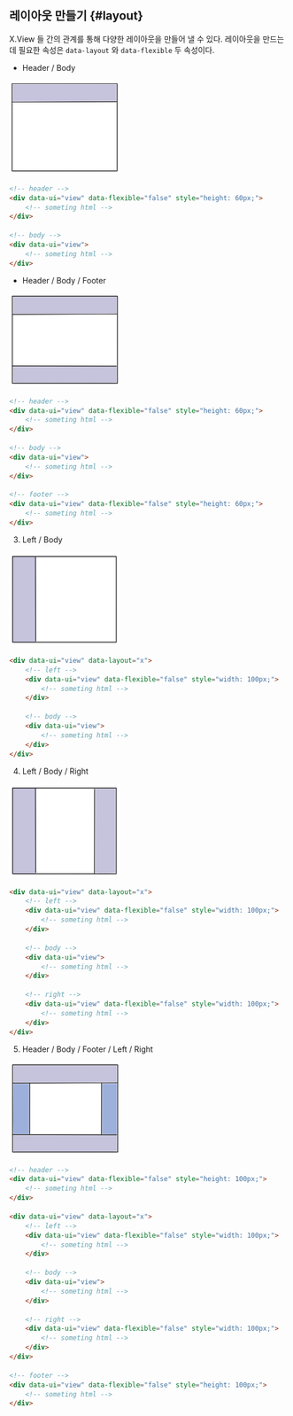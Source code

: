 ## 레이아웃 만들기 {#layout}
X.View 들 간의 관계를 통해 다양한 레이아웃을 만들어 낼 수 있다. 레이아웃을 만드는데 필요한 속성은 `data-layout` 와 `data-flexible` 두 속성이다.

+ Header / Body

<img src="./images/layout01.png" width="200" height="170"/>

```html
<!-- header -->
<div data-ui="view" data-flexible="false" style="height: 60px;">
	<!-- someting html -->
</div>

<!-- body -->
<div data-ui="view">
	<!-- someting html -->
</div>	
```

+ Header / Body / Footer

<img src="./images/layout02.png" width="200" height="170"/>

```html
<!-- header -->
<div data-ui="view" data-flexible="false" style="height: 60px;">
	<!-- someting html -->
</div>

<!-- body -->
<div data-ui="view">
	<!-- someting html -->
</div>

<!-- footer -->
<div data-ui="view" data-flexible="false" style="height: 60px;">
	<!-- someting html -->
</div>
```


3. Left / Body

<img src="./images/layout03.png" width="200" height="170"/>

```html
<div data-ui="view" data-layout="x">
	<!-- left -->
	<div data-ui="view" data-flexible="false" style="width: 100px;">
		<!-- someting html -->
	</div>

	<!-- body -->
	<div data-ui="view">
		<!-- someting html -->
	</div>
</div>
```


4. Left / Body / Right

<img src="./images/layout04.png" width="200" height="170"/>

```html
<div data-ui="view" data-layout="x">
	<!-- left -->
	<div data-ui="view" data-flexible="false" style="width: 100px;">
		<!-- someting html -->
	</div>

	<!-- body -->
	<div data-ui="view">
		<!-- someting html -->
	</div>

	<!-- right -->
	<div data-ui="view" data-flexible="false" style="width: 100px;">
		<!-- someting html -->
	</div>
</div>
```


5. Header / Body / Footer / Left / Right

<img src="./images/layout05.png" width="200" height="170"/>

```html
<!-- header -->
<div data-ui="view" data-flexible="false" style="height: 100px;">
	<!-- someting html -->
</div>

<div data-ui="view" data-layout="x">
	<!-- left -->
	<div data-ui="view" data-flexible="false" style="width: 100px;">
		<!-- someting html -->
	</div>

	<!-- body -->
	<div data-ui="view">
		<!-- someting html -->
	</div>

	<!-- right -->
	<div data-ui="view" data-flexible="false" style="width: 100px;">
		<!-- someting html -->
	</div>
</div>

<!-- footer -->
<div data-ui="view" data-flexible="false" style="height: 100px;">
	<!-- someting html -->
</div>
```